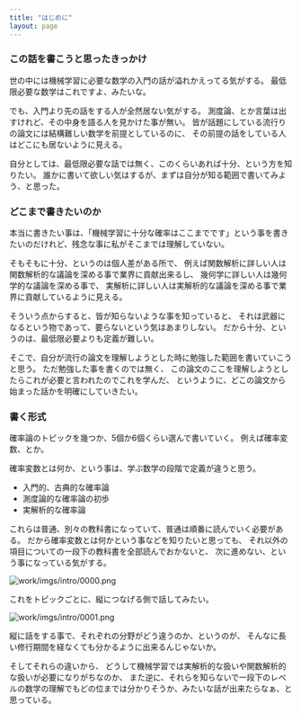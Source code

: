 ```yaml
---
title: "はじめに"
layout: page	
---
```


### この話を書こうと思ったきっかけ

世の中には機械学習に必要な数学の入門の話が溢れかえってる気がする。
最低限必要な数学はこれですよ、みたいな。

でも、入門より先の話をする人が全然居ない気がする。
測度論、とか言葉は出すけれど、その中身を語る人を見かけた事が無い。
皆が話題にしている流行りの論文には結構難しい数学を前提としているのに、
その前提の話をしている人はどこにも居ないように見える。

自分としては、最低限必要な話では無く、このくらいあれば十分、という方を知りたい。
誰かに書いて欲しい気はするが、まずは自分が知る範囲で書いてみよう、と思った。

### どこまで書きたいのか

本当に書きたい事は、「機械学習に十分な確率はここまでです」という事を書きたいのだけれど、残念な事に私がそこまでは理解していない。

そもそもに十分、というのは個人差がある所で、
例えば関数解析に詳しい人は関数解析的な議論を深める事で業界に貢献出来るし、
幾何学に詳しい人は幾何学的な議論を深める事で、
実解析に詳しい人は実解析的な議論を深める事で業界に貢献しているように見える。

そういう点からすると、皆が知らないような事を知っていると、
それは武器になるという物であって、要らないという気はあまりしない。
だから十分、というのは、最低限必要よりも定義が難しい。

そこで、自分が流行の論文を理解しようとした時に勉強した範囲を書いていこうと思う。
ただ勉強した事を書くのでは無く、
この論文のここを理解しようとしたらこれが必要と言われたのでこれを学んだ、
というように、どこの論文から始まった話かを明確にしていきたい。

### 書く形式

確率論のトピックを幾つか、5個か6個くらい選んで書いていく。
例えば確率変数、とか。

確率変数とは何か、という事は、学ぶ数学の段階で定義が違うと思う。

- 入門的、古典的な確率論
- 測度論的な確率論の初歩
- 実解析的な確率論

これらは普通、別々の教科書になっていて、普通は順番に読んでいく必要がある。
だから確率変数とは何かという事などを知りたいと思っても、
それ以外の項目についての一段下の教科書を全部読んでおかないと、
次に進めない、という事になっている気がする。

![work/imgs/intro/0000.png](work/imgs/intro/0000.png)

これをトピックごとに、縦につなげる側で話してみたい。

![work/imgs/intro/0001.png](work/imgs/intro/0001.png)

縦に話をする事で、それぞれの分野がどう違うのか、というのが、
そんなに長い修行期間を経なくても分かるように出来るんじゃないか。

そしてそれらの違いから、
どうして機械学習では実解析的な扱いや関数解析的な扱いが必要になりがちなのか、
また逆に、それらを知らないで一段下のレベルの数学の理解でもどの位までは分かりそうか、みたいな話が出来たらなぁ、と思っている。

